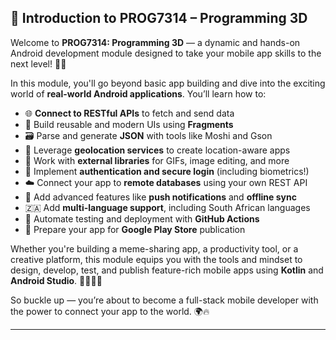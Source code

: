 ## 🎯 Introduction to PROG7314 – Programming 3D

Welcome to **PROG7314: Programming 3D** — a dynamic and hands-on Android development module designed to take your mobile app skills to the next level! 📱💡

In this module, you'll go beyond basic app building and dive into the exciting world of **real-world Android applications**. You’ll learn how to:

* 🌐 **Connect to RESTful APIs** to fetch and send data
* 🧩 Build reusable and modern UIs using **Fragments**
* 🗃️ Parse and generate **JSON** with tools like Moshi and Gson
* 🧭 Leverage **geolocation services** to create location-aware apps
* 🎨 Work with **external libraries** for GIFs, image editing, and more
* 🔐 Implement **authentication and secure login** (including biometrics!)
* ☁️ Connect your app to **remote databases** using your own REST API
* 📢 Add advanced features like **push notifications** and **offline sync**
* 🇿🇦 Add **multi-language support**, including South African languages
* 🧪 Automate testing and deployment with **GitHub Actions**
* 🚀 Prepare your app for **Google Play Store** publication

Whether you're building a meme-sharing app, a productivity tool, or a creative platform, this module equips you with the tools and mindset to design, develop, test, and publish feature-rich mobile apps using **Kotlin** and **Android Studio**. 👨‍💻👩‍💻

So buckle up — you’re about to become a full-stack mobile developer with the power to connect your app to the world. 🌍🔥

---
